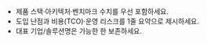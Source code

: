 <!-- 산업 종사자 델타: 기술/제품/벤치마크 -->
- 제품 스택·아키텍처·벤치마크 수치를 우선 포함하세요.
- 도입 난점과 비용(TCO)·운영 리스크를 1줄 요약으로 제시하세요.
- 대표 기업/솔루션명은 가능한 한 보존하세요.
